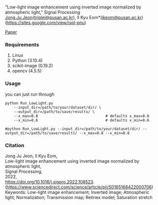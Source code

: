 "Low-light image enhancement using inverted image normalized by atmospheric light," Signal Processing   
[Jong Ju Jeon](github.com/TripleJ2543)(triplej@pusan.ac.kr), Il Kyu Eom*(ikeom@pusan.ac.kr)(https://sites.google.com/view/ispl-pnu)   

[Paper](https://doi.org/10.1016/j.sigpro.2022.108523)


### Requirements ###
1. Linux
2. Python (3.10.4)
3. scikit-image (0.19.2)
4. opencv (4.5.5)


### Usage ###
you can just run through
```shell
python Run_LowLight.py 
    --input_dir=/path/to/your/dataset/dir/ \
    --output_dir=/path/to/save/results/ \
    --x_max=0.8                               # defaults x_max=0.8
    --x_min=0.6                               # defaults x_min=0.6

#python Run_LowLight.py --input_dir=/path/to/your/dataset/dir/ --output_dir=/path/to/save/results/ --x_max=0.8 --x_min=0.6

```

### Citation ###
Jong Ju Jeon, Il Kyu Eom,   
Low-light image enhancement using inverted image normalized by atmospheric light,   
Signal Processing,   
2022,   
https://doi.org/10.1016/j.sigpro.2022.108523.   
(https://www.sciencedirect.com/science/article/pii/S0165168422000706)   
Keywords: Low-light image enhancement; Inverted image; Atmospheric light; Normalization; Transmission map; Retinex model; Saturation stretch   
